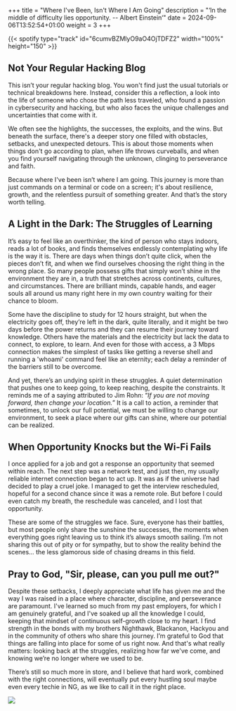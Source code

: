 +++
title = "Where I've Been, Isn't Where I Am Going"
description = "‘In the middle of difficulty lies opportunity. -- Albert Einstein‘"
date = 2024-09-06T13:52:54+01:00
weight = 3
+++

{{< spotify type="track" id="6cumvBZMlyO9aO4OjTDFZ2" width="100%" height="150" >}}
## **Not Your Regular Hacking Blog**

This isn’t your regular hacking blog. You won't find just the usual tutorials or technical breakdowns here. Instead, consider this a reflection, a look into the life of someone who chose the path less traveled, who found a passion in cybersecurity and hacking, but who also faces the unique challenges and uncertainties that come with it.

We often see the highlights, the successes, the exploits, and the wins. But beneath the surface, there's a deeper story one filled with obstacles, setbacks, and unexpected detours. This is about those moments when things don't go according to plan, when life throws curveballs, and when you find yourself navigating through the unknown, clinging to perseverance and faith.

Because where I've been isn’t where I am going. This journey is more than just commands on a terminal or code on a screen; it's about resilience, growth, and the relentless pursuit of something greater. And that’s the story worth telling.

## **A Light in the Dark: The Struggles of Learning**

It’s easy to feel like an overthinker, the kind of person who stays indoors, reads a lot of books, and finds themselves endlessly contemplating why life is the way it is. There are days when things don’t quite click, when the pieces don’t fit, and when we find ourselves choosing the right thing in the wrong place. So many people possess gifts that simply won’t shine in the environment they are in, a truth that stretches across continents, cultures, and circumstances. There are brilliant minds, capable hands, and eager souls all around us many right here in my own country waiting for their chance to bloom.

Some have the discipline to study for 12 hours straight, but when the electricity goes off, they’re left in the dark, quite literally, and it might be two days before the power returns and they can resume their journey toward knowledge. Others have the materials and the electricity but lack the data to connect, to explore, to learn. And even for those with access, a 3 Mbps connection makes the simplest of tasks like getting a reverse shell and running a 'whoami' command feel like an eternity; each delay a reminder of the barriers still to be overcome.

And yet, there’s an undying spirit in these struggles. A quiet determination that pushes one to keep going, to keep reaching, despite the constraints. It reminds me of a saying attributed to Jim Rohn: “*If you are not moving forward, then change your location.*” It is a call to action, a reminder that sometimes, to unlock our full potential, we must be willing to change our environment, to seek a place where our gifts can shine, where our potential can be realized.

## **When Opportunity Knocks but the Wi-Fi Fails**

I once applied for a job and got a response an opportunity that seemed within reach. The next step was a network test, and just then, my usually reliable internet connection began to act up. It was as if the universe had decided to play a cruel joke. I managed to get the interview rescheduled, hopeful for a second chance since it was a remote role. But before I could even catch my breath, the reschedule was canceled, and I lost that opportunity.

These are some of the struggles we face. Sure, everyone has their battles, but most people only share the sunshine the successes, the moments when everything goes right leaving us to think it’s always smooth sailing. I’m not sharing this out of pity or for sympathy, but to show the reality behind the scenes… the less glamorous side of chasing dreams in this field.

## **Pray to God, "Sir, please, can you pull me out?"**

Despite these setbacks, I deeply appreciate what life has given me and the way I was raised in a place where character, discipline, and perseverance are paramount. I've learned so much from my past employers, for which I am genuinely grateful, and I've soaked up all the knowledge I could, keeping that mindset of continuous self-growth close to my heart. I find strength in the bonds with my brothers Nighthawk, Blackanon, Hackyou and in the community of others who share this journey. I’m grateful to God that things are falling into place for some of us right now. And that's what really matters: looking back at the struggles, realizing how far we've come, and knowing we’re no longer where we used to be.

There’s still so much more in store, and I believe that hard work, combined with the right connections, will eventually put every hustling soul maybe even every techie in NG, as we like to call it in the right place.

![](https://i.imgur.com/EorH16C.jpeg#center)
